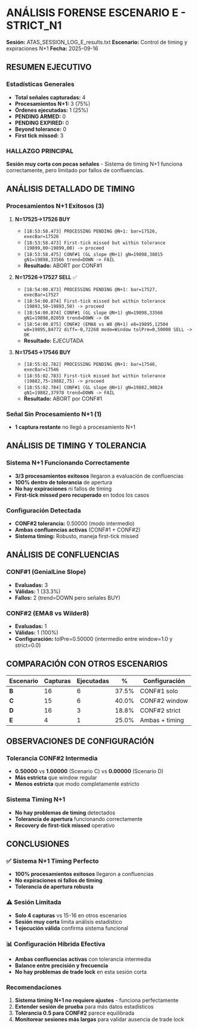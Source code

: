 # ANÁLISIS FORENSE ESCENARIO E - STRICT_N1
**Sesión:** ATAS_SESSION_LOG_E_results.txt
**Escenario:** Control de timing y expiraciones N+1
**Fecha:** 2025-09-16

## RESUMEN EJECUTIVO

### Estadísticas Generales
- **Total señales capturadas:** 4
- **Procesamientos N+1:** 3 (75%)
- **Órdenes ejecutadas:** 1 (25%)
- **PENDING ARMED:** 0
- **PENDING EXPIRED:** 0
- **Beyond tolerance:** 0
- **First tick missed:** 3

### HALLAZGO PRINCIPAL
**Sesión muy corta con pocas señales** - Sistema de timing N+1 funciona correctamente, pero limitado por fallos de confluencias.

## ANÁLISIS DETALLADO DE TIMING

### Procesamientos N+1 Exitosos (3)
1. **N=17525→17526 BUY**
   - `[18:53:58.473] PROCESSING PENDING @N+1: bar=17526, execBar=17526`
   - `[18:53:58.473] First-tick missed but within tolerance (19899,00~19899,00) -> proceed`
   - `[18:53:58.475] CONF#1 (GL slope @N+1) gN=19898,38015 gN1=19898,33566 trend=DOWN -> FAIL`
   - **Resultado:** ABORT por CONF#1

2. **N=17526→17527 SELL** ✅
   - `[18:54:00.873] PROCESSING PENDING @N+1: bar=17527, execBar=17527`
   - `[18:54:00.874] First-tick missed but within tolerance (19893,50~19893,50) -> proceed`
   - `[18:54:00.874] CONF#1 (GL slope @N+1) gN=19898,33566 gN1=19898,02059 trend=DOWN -> OK`
   - `[18:54:00.875] CONF#2 (EMA8 vs W8 @N+1) e8=19895,12504 w8=19895,84772 diff=-0,72268 mode=Window tolPre=0,50000 SELL -> OK`
   - **Resultado:** EJECUTADA

3. **N=17545→17546 BUY**
   - `[18:55:02.782] PROCESSING PENDING @N+1: bar=17546, execBar=17546`
   - `[18:55:02.783] First-tick missed but within tolerance (19882,75~19882,75) -> proceed`
   - `[18:55:02.784] CONF#1 (GL slope @N+1) gN=19882,98824 gN1=19882,37978 trend=DOWN -> FAIL`
   - **Resultado:** ABORT por CONF#1

### Señal Sin Procesamiento N+1 (1)
- **1 captura restante** no llegó a procesamiento N+1

## ANÁLISIS DE TIMING Y TOLERANCIA

### Sistema N+1 Funcionando Correctamente
- **3/3 procesamientos exitosos** llegaron a evaluación de confluencias
- **100% dentro de tolerancia** de apertura
- **No hay expiraciones** ni fallos de timing
- **First-tick missed pero recuperado** en todos los casos

### Configuración Detectada
- **CONF#2 tolerancia:** 0.50000 (modo intermedio)
- **Ambas confluencias activas** (CONF#1 + CONF#2)
- **Sistema timing:** Robusto, maneja first-tick missed

## ANÁLISIS DE CONFLUENCIAS

### CONF#1 (GenialLine Slope)
- **Evaluadas:** 3
- **Válidas:** 1 (33.3%)
- **Fallos:** 2 (trend=DOWN pero señales BUY)

### CONF#2 (EMA8 vs Wilder8)
- **Evaluadas:** 1
- **Válidas:** 1 (100%)
- **Configuración:** tolPre=0.50000 (intermedio entre window=1.0 y strict=0.0)

## COMPARACIÓN CON OTROS ESCENARIOS

| Escenario | Capturas | Ejecutadas | % | Configuración |
|-----------|----------|------------|---|---------------|
| **B** | 16 | 6 | 37.5% | CONF#1 solo |
| **C** | 15 | 6 | 40.0% | CONF#2 window |
| **D** | 16 | 3 | 18.8% | CONF#2 strict |
| **E** | 4 | 1 | 25.0% | Ambas + timing |

## OBSERVACIONES DE CONFIGURACIÓN

### Tolerancia CONF#2 Intermedia
- **0.50000** vs **1.00000** (Scenario C) vs **0.00000** (Scenario D)
- **Más estricta** que window regular
- **Menos estricta** que modo completamente estricto

### Sistema Timing N+1
- **No hay problemas de timing** detectados
- **Tolerancia de apertura** funcionando correctamente
- **Recovery de first-tick missed** operativo

## CONCLUSIONES

### ✅ Sistema N+1 Timing Perfecto
- **100% procesamientos exitosos** llegaron a confluencias
- **No expiraciones ni fallos de timing**
- **Tolerancia de apertura robusta**

### ⚠️ Sesión Limitada
- **Solo 4 capturas** vs 15-16 en otros escenarios
- **Sesión muy corta** limita análisis estadístico
- **1 ejecución válida** confirma sistema funcional

### 📊 Configuración Híbrida Efectiva
- **Ambas confluencias activas** con tolerancia intermedia
- **Balance entre precisión y frecuencia**
- **No hay problemas de trade lock** en esta sesión corta

### Recomendaciones
1. **Sistema timing N+1 no requiere ajustes** - funciona perfectamente
2. **Extender sesión de prueba** para más datos estadísticos
3. **Tolerancia 0.5 para CONF#2** parece equilibrada
4. **Monitorear sesiones más largas** para validar ausencia de trade lock